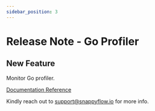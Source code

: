 ```yaml
---
sidebar_position: 3 
---
```

# Release Note - Go Profiler

## New Feature

Monitor Go profiler.

[Documentation Reference](/docs/Integrations/go/profiler)

Kindly reach out to [support@snappyflow.io](mailto:support@snappyflow.io) for more info.
